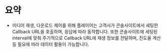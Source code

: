 # 요약

* 미디어 재생, 다운로드 제어를 위해 플레이어는 고객사가 콘솔사이트에서 세팅한  Callback URL을 호출하며, 응답에 따라 동작합니다. 또한 콘솔사이트에 세팅된 interval에 맞춰 주기적으로 Callback URL에 재생 정보를 전달하며, 진도율 계산 등 필요에 따라 데이터 활용이 가능합니다.